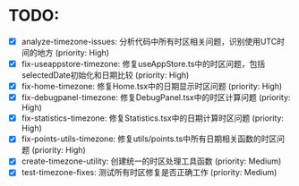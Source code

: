 # TODO:

- [x] analyze-timezone-issues: 分析代码中所有时区相关问题，识别使用UTC时间的地方 (priority: High)
- [x] fix-useappstore-timezone: 修复useAppStore.ts中的时区问题，包括selectedDate初始化和日期比较 (priority: High)
- [x] fix-home-timezone: 修复Home.tsx中的日期显示时区问题 (priority: High)
- [x] fix-debugpanel-timezone: 修复DebugPanel.tsx中的时区计算问题 (priority: High)
- [x] fix-statistics-timezone: 修复Statistics.tsx中的日期计算时区问题 (priority: High)
- [x] fix-points-utils-timezone: 修复utils/points.ts中所有日期相关函数的时区问题 (priority: High)
- [x] create-timezone-utility: 创建统一的时区处理工具函数 (priority: Medium)
- [x] test-timezone-fixes: 测试所有时区修复是否正确工作 (priority: Medium)
